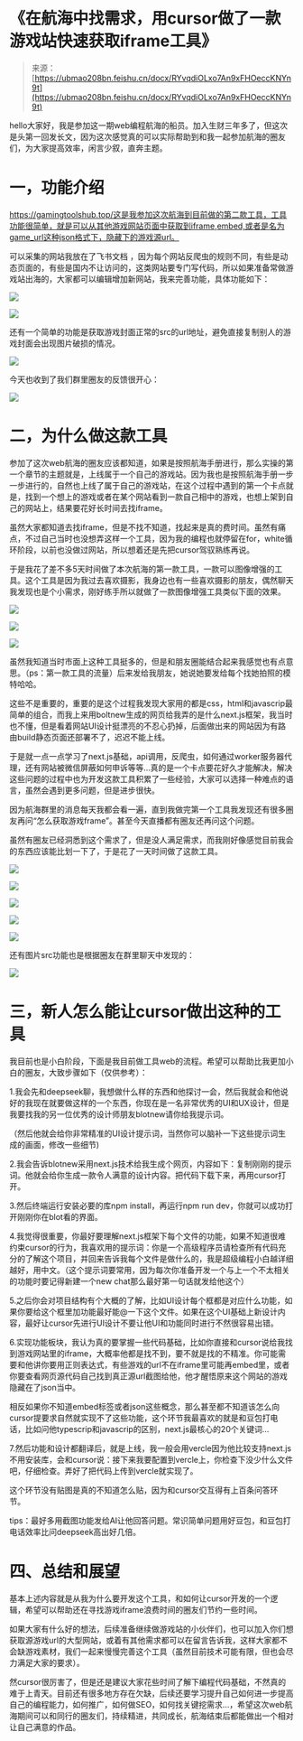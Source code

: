 # 《在航海中找需求，用cursor做了一款游戏站快速获取iframe工具》

> 来源：[https://ubmao208bn.feishu.cn/docx/RYvqdiOLxo7An9xFHOeccKNYn9t](https://ubmao208bn.feishu.cn/docx/RYvqdiOLxo7An9xFHOeccKNYn9t)

hello大家好，我是参加这一期web编程航海的船员。加入生财三年多了，但这次是头第一回发长文，因为这次感觉真的可以实际帮助到和我一起参加航海的圈友们，为大家提高效率，闲言少叙，直奔主题。

# 一，功能介绍

https://gamingtoolshub.top/这是我参加这次航海到目前做的第二款工具，工具功能很简单，就是可以从其他游戏网站页面中获取到iframe,embed,或者是名为game_url这种json格式下，隐藏下的游戏源url。

可以采集的网站我放在了飞书文档 ，因为每个网站反爬虫的规则不同，有些是动态页面的，有些是国内不让访问的，这类网站要专门写代码，所以如果准备常做游戏站出海的，大家都可以编辑增加新网站，我来完善功能，具体功能如下：

![](img/61e9096c52e94bfd109b09ca0ceb5f15.png)

![](img/6ed105e32b6334dcb187edbe13566917.png)

还有一个简单的功能是获取游戏封面正常的src的url地址，避免直接复制别人的游戏封面会出现图片破损的情况。

![](img/c063f00f4856d820c3fe454e75c7f876.png)

今天也收到了我们群里圈友的反馈很开心：

![](img/f9d44de775542e4aa63cad737f152fc4.png)

# 二，为什么做这款工具

参加了这次web航海的圈友应该都知道，如果是按照航海手册进行，那么实操的第一个章节的主题就是，上线属于一个自己的游戏站。因为我也是按照航海手册一步一步进行的，自然也上线了属于自己的游戏站，在这个过程中遇到的第一个卡点就是，找到一个想上的游戏或者在某个网站看到一款自己相中的游戏，也想上架到自己的网站上，结果要花好长时间去找iframe。

虽然大家都知道去找iframe，但是不找不知道，找起来是真的费时间。虽然有痛点，不过自己当时也没想弄这样一个工具，因为我的编程也就停留在for，white循环阶段，以前也没做过网站，所以想着还是先把cursor驾驭熟练再说。

于是我花了差不多5天时间做了本次航海的第一款工具，一款可以图像增强的工具。这个工具是因为我过去喜欢摄影，我身边也有一些喜欢摄影的朋友，偶然聊天我发现也是个小需求，刚好练手所以就做了一款图像增强工具类似下面的效果。

![](img/1dc7ea53d75c0c1ce43e9cf2cebdd3db.png)

![](img/68d618c493c586e77e3046b6698b77ca.png)

![](img/59049bcdd420775d13a8fc4239b6dd4b.png)

虽然我知道当时市面上这种工具挺多的，但是和朋友圈能结合起来我感觉也有点意思。（ps：第一款工具的流量）后来发给我朋友，她说她要发给每个找她拍照的模特哈哈。

这些不是重要的，重要的是这个过程我发现大家用的都是css，html和javascrip最简单的组合，而我上来用boltnew生成的网页给我弄的是什么next.js框架，我当时也不懂，但是看着网站UI设计挺漂亮的不忍心扔掉，后面做出来的网站因为有路由build静态页面还部署不了，迟迟不能上线。

于是就一点一点学习了next.js基础，api调用，反爬虫，如何通过worker服务器代理，还有网站被微信屏蔽如何申诉等等...真的是一个卡点要花好久才能解决，解决这些问题的过程中也为开发这款工具积累了一些经验，大家可以选择一种难点的语言，虽然会遇到更多问题，但是进步很快。

因为航海群里的消息每天我都会看一遍，直到我做完第一个工具我发现还有很多圈友再问“怎么获取游戏frame”。甚至今天直播都有圈友还再问这个问题。

虽然有圈友已经洞悉到这个需求了，但是没人满足需求，而我刚好像感觉目前我会的东西应该能比划一下了，于是花了一天时间做了这款工具。

![](img/710d02f08778d1bc6a57cccc98af5451.png)

![](img/f0dd4cce4055f32112d005e38f3899ad.png)

![](img/bc37c31d1757767506ae7d2305adae22.png)

![](img/66300272f3a0235e2b8bcf6e58d6b6e7.png)

![](img/7bee0114a2d2d6e6093f4ecd48ed68a0.png)

还有图片src功能也是根据圈友在群里聊天中发现的：

![](img/039e8dbac0e4678b3dd2a448e4a64903.png)

# 三，新人怎么能让cursor做出这种的工具

我目前也是小白阶段，下面是我目前做工具web的流程。希望可以帮助比我更加小白的圈友，大致步骤如下（仅供参考）：

1.我会先和deepseek聊，我想做什么样的东西和他探讨一会，然后我就会和他说好的我现在就要做这样的一个东西，你现在是一名非常优秀的UI和UX设计，但是我要找我的另一位优秀的设计师朋友blotnew请你给我提示词。

（然后他就会给你非常精准的UI设计提示词，当然你可以脑补一下这些提示词生成的画面，修改一些细节)

2.我会告诉blotnew采用next.js技术给我生成个网页，内容如下：复制刚刚的提示词。他就会给你生成一款令人满意的设计内容。把代码下载下来，再用cursor打开。

3.然后终端运行安装必要的库npm install，再运行npm run dev，你就可以成功打开刚刚你在blot看的界面。

4.我觉得很重要，你最好要理解next.js框架下每个文件的功能，如果不知道很难约束cursor的行为，我喜欢用的提示词：你是一个高级程序员请检查所有代码充分的了解这个项目，并回来告诉我每个文件是做什么的，我是超级编程小白越详细越好，用中文。（这个提示词要常用，因为每次你准备开发一个与上一个不太相关的功能时要记得新建一个new chat那么最好第一句话就发给他这个）

5.之后你会对项目结构有个大概的了解，比如UI设计每个框都是对应什么功能，如果你要给这个框里加功能最好能@一下这个文件。如果在这个UI基础上新设计内容，最好让cursor先进行UI设计不要让他UI和功能同时进行不然很容易出错。

6.实现功能板块，我认为真的要掌握一些代码基础，比如你直接和cursor说给我找到游戏网站里的iframe，大概率他都是找不到，要不就是找的不精准。你可能需要和他讲你要用正则表达式，有些游戏的url不在iframe里可能再embed里，或者你要查看网页源代码自己找到真正源url截图给他，他才醒悟原来这个网站的游戏隐藏在了json当中。

相反如果你不知道embed标签或者json这些概念，那么甚至都不知道该怎么向cursor提要求自然就实现不了这些功能，这个环节我最喜欢的就是和豆包打电话，比如问他typescrip和javascrip的区别，next.js最核心的20个关键词...

7.然后功能和设计都翻译后，就是上线，我一般会用vercle因为他比较支持next.js不用安装库，会和cursor说：接下来我要配置到vercle上，你检查下没少什么文件吧，仔细检查。弄好了把代码上传到vercle就实现了。

这个环节没有贴图是真的不知道怎么贴，因为和cursor交互得有上百条问答环节。

tips：最好多用截图功能发给AI让他回答问题。常识简单问题用好豆包，和豆包打电话效率比问deepseek高出好几倍。

# 四、总结和展望

基本上述内容就是从我为什么要开发这个工具，和如何让cursor开发的一个逻辑，希望可以帮助还在寻找游戏iframe浪费时间的圈友们节约一些时间。

如果大家有什么好的想法，后续准备继续做游戏站的小伙伴们，也可以加入你们想获取源游戏url的大型网站，或着有其他需求都可以在留言告诉我，这样大家都不会缺游戏素材，我们一起来慢慢完善这个工具（虽然目前技术可能有限，但也会尽力满足大家的要求）。

然cursor很厉害了，但是还是建议大家花些时间了解下编程代码基础，不然真的难于上青天。目前还有很多地方存在欠缺，后续还要学习提升自己如何进一步提高自己的编程能力，如何推广，如何做SEO，如何找关键挖需求...，希望这次web航海期间可以和同行的圈友们，持续精进，共同成长，航海结束后都能做出一个相对让自己满意的作品。